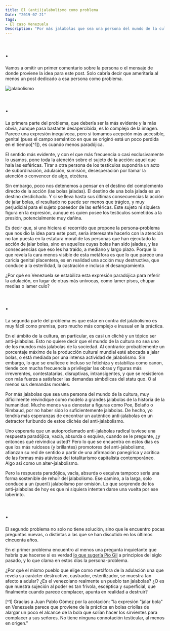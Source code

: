 ```yaml
---
title: El (anti)jalabolismo como problema
Date: "2019-07-21"
Tags:
- El caso Venezuela
Description: "Por más jalabolas que sea una persona del mundo de la cultura, muy difícilmente reivindique como modelo a grandes jalabolas de la historia de la humanidad. Mucho menos va a denostar a figuras como Poe, Bolaño o Rimbaud, por no haber sido lo suficientemente jalabolas. De hecho, yo tendría más esperanzas de encontrar un auténtico anti-jalabolas en un detractor furibundo de estos clichés del anti-jalabolismo."
---
```


# .

Vamos a omitir un primer comentario sobre la persona o el mensaje de donde proviene la idea para este post. Solo cabría decir que ameritaría al menos un post dedicado a esa persona como problema.

![jalabolismo](/img/jalabolismo.png)

# .

La primera parte del problema, que debería ser la más evidente y la más obvia, aunque pasa bastante desapercibida, es lo complejo de la imagen. Parece una expresión inequívoca, pero si tomamos acepción más accesible, genital (pues el campo semántico en que se originó está un poco perdida en el tiempo[^1]), es cuando menos paradójica.

El sentido más evidente, y con el que más frecuencia o casi exclusivamente lo usamos, pone toda la atención sobre el sujeto de la acción: aquel que hala las esféricas. Tirar a otra persona de los testículos supondría un acto de subordinación, adulación, sumisión, desesperación por llamar la atención o convencer de algo, etcétera.

Sin embargo, poco nos detenemos a pensar en el destino del complemento directo de la acción (las bolas jaladas). El destino de una bola jalada es un destino desdichado. Y si se lleva hasta sus últimas consecuencias la acción de jalar bolas, el resultado no puede ser menos que trágico, y muy perjudicial para el sujeto poseedor de las esféricas. Este sujeto ni siquiera figura en la expresión, aunque es quien posee los testículos sometidos a la presión, potencialmente muy dañina. 

Es decir que, si uno hiciera el recorrido que propone la persona-problema que nos dio la idea para este post, sería interesante hacerlo con la atención no tan puesta en la estatura moral de las personas que han ejecutado la acción de jalar bolas, sino en aquellos cuyas bolas han sido jaladas, y las consecuencias que eso les ha traído, a mediano y largo plazo. Porque lo que revela la cara menos visible de esta metáfora es que lo que parece una caricia genital placentera, es en realidad una acción muy destructiva, que conduce a la esterilidad, la castración e incluso el desangramiento.

¿Por qué en Venezuela se estabiliza esta expresión paradójica para referir la adulación, en lugar de otras más unívocas, como lamer pisos, chupar medias o lamer culo?

# .

La segunda parte del problema es que estar en contra del jalabolismo es muy fácil como premisa, pero mucho más complejo e inusual en la práctica.

En el ámbito de la cultura, en particular, es casi un cliché y un tópico ser anti-jalabolas. Esto no quiere decir que el mundo de la cultura no sea uno de los mundos más jalabolas de la sociedad. Al contrario: probablemente un porcentaje máximo de la producción cultural mundial esté abocada a jalar bolas, o está mediada por una intensa actividad de jalabolismo. Sin embargo, lo que se enaltece e incluso se fetichiza y estabiliza como canon, tiende con mucha frecuencia a privilegiar las obras y figuras más irreverentes, contestatarias, disruptivas, intransigentes, y que se resistieron con más fuerza a satisfacer las demandas simbólicas del statu quo. O al menos sus demandas morales.

Por más jalabolas que sea una persona del mundo de la cultura, muy difícilmente reivindique como modelo a grandes jalabolas de la historia de la humanidad. Mucho menos va a denostar a figuras como Poe, Bolaño o Rimbaud, por no haber sido lo suficientemente jalabolas. De hecho, yo tendría más esperanzas de encontrar un auténtico anti-jalabolas en un detractor furibundo de estos clichés del anti-jalabolismo.

Uno esperaría que un autoproclamado anti-jalabolas radical tuviese una respuesta paradójica, vacía, absurda o esquiva, cuando se le pregunte, ¿y entonces qué reivindica usted? Pero lo que se encuentra en estos días es que los más ruidosos (y brillantes) promotores del anti-jalabolismo, afianzan su red de sentido a partir de una afirmación panegírica y acrítica de las formas más atávicas del totalitarismo capitalista contemporáneo. Algo así como un alter-jalabolismo.

 Pero la respuesta paradójica, vacía, absurda o esquiva tampoco sería una forma sostenible de rehuír del jalabolismo. Ese camino, a la larga, solo conduce a un (pueril) jalabolismo por omisión. Lo que sorprende de los anti-jalabolas de hoy es que ni siquiera intenten darse una vuelta por ese laberinto.

# .

El segundo problema no solo no tiene solución, sino que le encuentro pocas preguntas nuevas, o distintas a las que se han discutido en los últimos cincuenta años. 

En el primer problema encuentro al menos una pregunta inquietante que habría que hacerse si es verdad [lo que sugería Pío Gil](http://www.redalyc.org/pdf/1701/170118694013.pdf) a principios del siglo pasado, y lo que clama en estos días la persona-problema.

¿Por qué el mismo pueblo que elige como metáfora de la adulación una que revela su carácter destructivo, castrador, esterilizador, se muestra tan afecto a adular? ¿Es el venezolano realmente un pueblo tan jalabolas? ¿O es que nuestra sujeción al poder es tan frívola, escéptica y superficial, que finalmente cuando parece complacer, apunta en realidad a destruir?

[^1] Gracias a Juan Pablo Gómez por la acotación: "la expresión "jalar bola" en Venezuela parece que proviene de la práctica en bolas criollas de alargar un poco el alcance de la bola que solían hacer los sirvientes para complacer a sus señores. No tiene ninguna connotación testicular, al menos en origen."
